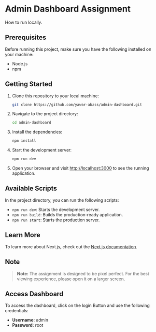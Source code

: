# Admin Dashboard Assignment

How to run locally.

## Prerequisites

Before running this project, make sure you have the following installed on your machine:

- Node.js
- npm

## Getting Started

1. Clone this repository to your local machine:

   ```bash
   git clone https://github.com/yawar-abass/admin-dashboard.git
   ```

2. Navigate to the project directory:

   ```bash
   cd admin-dashboard
   ```

3. Install the dependencies:

   ```bash
   npm install
   ```

4. Start the development server:

   ```bash
   npm run dev
   ```

5. Open your browser and visit [http://localhost:3000](http://localhost:3000) to see the running application.

## Available Scripts

In the project directory, you can run the following scripts:

- `npm run dev`: Starts the development server.
- `npm run build`: Builds the production-ready application.
- `npm run start`: Starts the production server.

## Learn More

To learn more about Next.js, check out the [Next.js documentation](https://nextjs.org/docs).

## Note

> **Note:** The assignment is designed to be pixel perfect. For the best viewing experience, please open it on a larger screen.

## Access Dashboard

To access the dashboard, click on the login Button and use the following credentials:

- **Username:** admin
- **Password:** root
